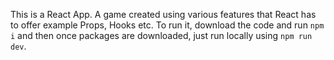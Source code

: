 This is a React App. A game created using various features that React has to offer example Props, Hooks etc.
To run it, download the code and run `npm i` and then once packages are downloaded, just run locally using `npm run dev`.

